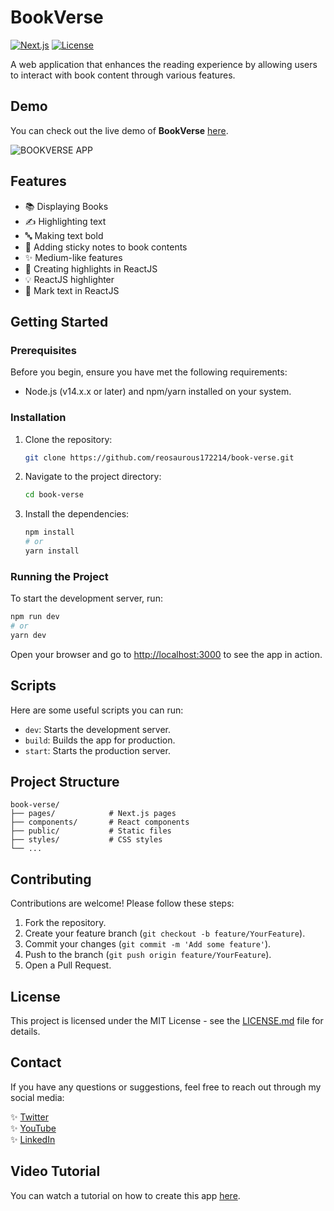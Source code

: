# BookVerse

[![Next.js](https://img.shields.io/badge/Next.js-12.0.8-blue.svg)](https://nextjs.org/) [![License](https://img.shields.io/badge/license-MIT-green.svg)](LICENSE.md)

A web application that enhances the reading experience by allowing users to interact with book content through various features.

## Demo

You can check out the live demo of **BookVerse** [here](https://bookverse.vercel.app/).

![BOOKVERSE APP](https://raw.githubusercontent.com/reosaurous172214/book-verse/main/screenshot.png)

## Features

- 📚 Displaying Books
- ✍️ Highlighting text
- 🔤 Making text bold
- 📝 Adding sticky notes to book contents
- ✨ Medium-like features
- 🎨 Creating highlights in ReactJS
- 💡 ReactJS highlighter
- 📌 Mark text in ReactJS

## Getting Started

### Prerequisites

Before you begin, ensure you have met the following requirements:

- Node.js (v14.x.x or later) and npm/yarn installed on your system.

### Installation

1. Clone the repository:

   ```bash
   git clone https://github.com/reosaurous172214/book-verse.git
   ```

2. Navigate to the project directory:

   ```bash
   cd book-verse
   ```

3. Install the dependencies:

   ```bash
   npm install
   # or
   yarn install
   ```

### Running the Project

To start the development server, run:

```bash
npm run dev
# or
yarn dev
```

Open your browser and go to [http://localhost:3000](http://localhost:3000) to see the app in action.

## Scripts

Here are some useful scripts you can run:

- `dev`: Starts the development server.
- `build`: Builds the app for production.
- `start`: Starts the production server.

## Project Structure

```
book-verse/
├── pages/            # Next.js pages
├── components/       # React components
├── public/           # Static files
├── styles/           # CSS styles
└── ...
```

## Contributing

Contributions are welcome! Please follow these steps:

1. Fork the repository.
2. Create your feature branch (`git checkout -b feature/YourFeature`).
3. Commit your changes (`git commit -m 'Add some feature'`).
4. Push to the branch (`git push origin feature/YourFeature`).
5. Open a Pull Request.

## License

This project is licensed under the MIT License - see the [LICENSE.md](LICENSE.md) file for details.

## Contact

If you have any questions or suggestions, feel free to reach out through my social media:

✨ [Twitter](https://twitter.com/your-profile)  
✨ [YouTube](https://www.youtube.com/channel/your-channel)  
✨ [LinkedIn](https://www.linkedin.com/in/your-profile/)  

## Video Tutorial

You can watch a tutorial on how to create this app [here](https://www.youtube.com/watch?v=kZVt_OmD-tI).
